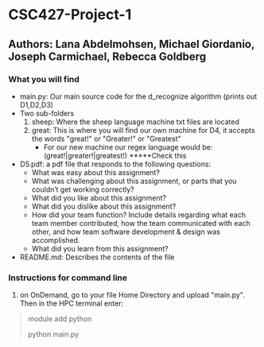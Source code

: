 # CSC427-Project-1 
## Authors: Lana Abdelmohsen, Michael Giordanio, Joseph Carmichael, Rebecca Goldberg
### What you will find  
- main.py: Our main source code for the d_recognize algorithm (prints out D1,D2,D3) 
- Two sub-folders 
    1. sheep: Where the sheep language machine txt files are located   
    2. great: This is where you will find our own machine for D4, it accepts the words "great!" or "Greater!" or "Greatest"
        - For our new machine our regex language would be: (great!|greater!|greatest!) *****Check this
- D5.pdf: a pdf file that responds to the following questions: 
    - What was easy about this assignment?
    - What was challenging about this assignment, or parts that you couldn’t
      get working correctly?
    - What did you like about this assignment?
    - What did you dislike about this assignment?
    - How did your team function? Include details regarding what each team
      member contributed, how the team communicated with each other, and
      how team software development & design was accomplished. 
    - What did you learn from this assignment? 
- README.md: Describes the contents of the file

### Instructions for command line 

1. on OnDemand, go to your file Home Directory and upload "main.py". Then in the HPC terminal enter: 
>
> module add python 
> 
> python main.py 
>
